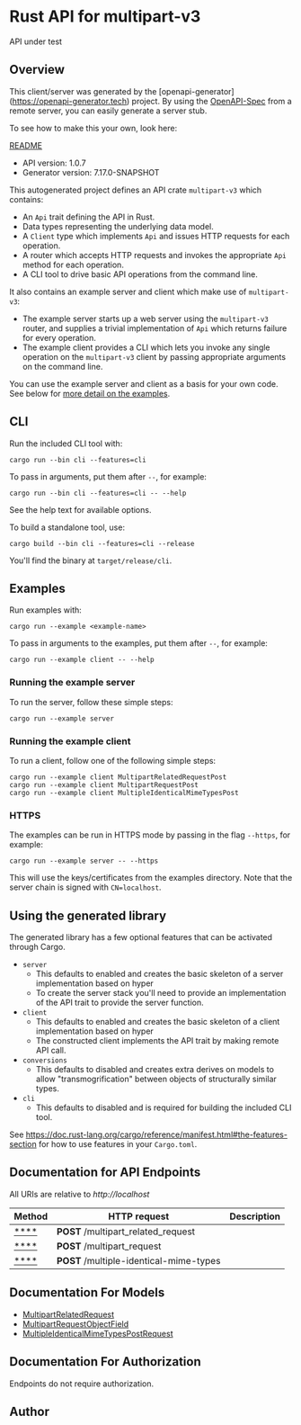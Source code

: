# Rust API for multipart-v3

API under test

## Overview

This client/server was generated by the [openapi-generator]
(https://openapi-generator.tech) project.  By using the
[OpenAPI-Spec](https://github.com/OAI/OpenAPI-Specification) from a remote
server, you can easily generate a server stub.

To see how to make this your own, look here:

[README]((https://openapi-generator.tech))

- API version: 1.0.7
- Generator version: 7.17.0-SNAPSHOT



This autogenerated project defines an API crate `multipart-v3` which contains:
* An `Api` trait defining the API in Rust.
* Data types representing the underlying data model.
* A `Client` type which implements `Api` and issues HTTP requests for each operation.
* A router which accepts HTTP requests and invokes the appropriate `Api` method for each operation.
* A CLI tool to drive basic API operations from the command line.

It also contains an example server and client which make use of `multipart-v3`:

* The example server starts up a web server using the `multipart-v3`
    router, and supplies a trivial implementation of `Api` which returns failure
    for every operation.
* The example client provides a CLI which lets you invoke
    any single operation on the `multipart-v3` client by passing appropriate
    arguments on the command line.

You can use the example server and client as a basis for your own code.
See below for [more detail on the examples](#using-the-generated-library).

## CLI

Run the included CLI tool with:

```
cargo run --bin cli --features=cli
```

To pass in arguments, put them after `--`, for example:

```
cargo run --bin cli --features=cli -- --help
```

See the help text for available options.

To build a standalone tool, use:

```
cargo build --bin cli --features=cli --release
```

You'll find the binary at `target/release/cli`.

## Examples

Run examples with:

```
cargo run --example <example-name>
```

To pass in arguments to the examples, put them after `--`, for example:

```
cargo run --example client -- --help
```

### Running the example server
To run the server, follow these simple steps:

```
cargo run --example server
```

### Running the example client
To run a client, follow one of the following simple steps:

```
cargo run --example client MultipartRelatedRequestPost
cargo run --example client MultipartRequestPost
cargo run --example client MultipleIdenticalMimeTypesPost
```

### HTTPS
The examples can be run in HTTPS mode by passing in the flag `--https`, for example:

```
cargo run --example server -- --https
```

This will use the keys/certificates from the examples directory. Note that the
server chain is signed with `CN=localhost`.

## Using the generated library

The generated library has a few optional features that can be activated through Cargo.

* `server`
    * This defaults to enabled and creates the basic skeleton of a server implementation based on hyper
    * To create the server stack you'll need to provide an implementation of the API trait to provide the server function.
* `client`
    * This defaults to enabled and creates the basic skeleton of a client implementation based on hyper
    * The constructed client implements the API trait by making remote API call.
* `conversions`
    * This defaults to disabled and creates extra derives on models to allow "transmogrification" between objects of structurally similar types.
* `cli`
    * This defaults to disabled and is required for building the included CLI tool.

See https://doc.rust-lang.org/cargo/reference/manifest.html#the-features-section for how to use features in your `Cargo.toml`.

## Documentation for API Endpoints

All URIs are relative to *http://localhost*

Method | HTTP request | Description
------------- | ------------- | -------------
[****](docs/default_api.md#) | **POST** /multipart_related_request | 
[****](docs/default_api.md#) | **POST** /multipart_request | 
[****](docs/default_api.md#) | **POST** /multiple-identical-mime-types | 


## Documentation For Models

 - [MultipartRelatedRequest](docs/MultipartRelatedRequest.md)
 - [MultipartRequestObjectField](docs/MultipartRequestObjectField.md)
 - [MultipleIdenticalMimeTypesPostRequest](docs/MultipleIdenticalMimeTypesPostRequest.md)


## Documentation For Authorization
Endpoints do not require authorization.


## Author




